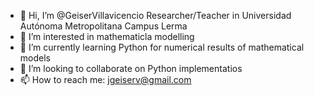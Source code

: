 - 👋 Hi, I’m @GeiserVillavicencio Researcher/Teacher in Universidad Autónoma Metropolitana Campus Lerma
- 👀 I’m interested in mathematicla modelling
- 🌱 I’m currently learning Python for numerical results of mathematical models
- 💞️ I’m looking to collaborate on Python implementatios
- 📫 How to reach me: jgeiserv@gmail.com

<!---
GeiserVillavicencio/GeiserVillavicencio is a ✨ special ✨ repository because its `README.md` (this file) appears on your GitHub profile.
You can click the Preview link to take a look at your changes.
--->
